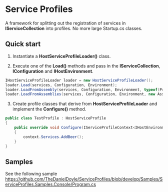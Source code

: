 # Service Profiles

A framework for splitting out the registration of services in __IServiceCollection__ into profiles. No more large Startup.cs classes.

## Quick start

1. Instantiate a __HostServiceProfileLoader()__ class.

2. Execute one of the __Load()__ methods and pass in the __IServiceCollection__, __IConfiguration__ and __IHostEnvironment__.

````csharp
IHostServiceProfileLoader loader = new HostServiceProfileLoader();
loader.Load(services, Configuration, Environment);
loader.LoadFromAssembly(services, Configuration, Environment, typeof(Program).Assembly);
loader.LoadFromAssemblies(services, Configuration, Environment, new Assembly[] {typeof(Program).Assembly});
````

3. Create profile classes that derive from __HostServiceProfileLoader__ and implement the __Configure()__ method.

````csharp
public class TestProfile : HostServiceProfile
{
    public override void Configure(IServiceProfileContext<IHostEnvironment> context)
    {
        context.Services.AddBeer();
    }
}
````

## Samples

See the following sample <https://github.com/TheDanielDoyle/ServiceProfiles/blob/develop/Samples/ServiceProfiles.Samples.Console/Program.cs>
